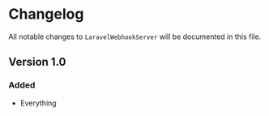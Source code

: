 # Changelog

All notable changes to `LaravelWebhookServer` will be documented in this file.

## Version 1.0

### Added
- Everything
